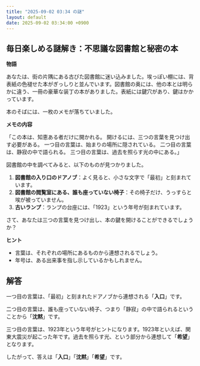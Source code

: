 ```yaml
---
title: "2025-09-02 03:34 の謎"
layout: default
date: 2025-09-02 03:34:00 +0900
---
```

## 毎日楽しめる謎解き：不思議な図書館と秘密の本

**物語**

あなたは、街の片隅にある古びた図書館に迷い込みました。埃っぽい棚には、背表紙の色褪せた本がぎっしりと並んでいます。図書館の奥には、他の本とは明らかに違う、一冊の豪華な装丁の本がありました。表紙には鍵穴があり、鍵はかかっています。

本のそばには、一枚のメモが落ちていました。

**メモの内容**

「この本は、知恵ある者だけに開かれる。
開けるには、三つの言葉を見つけ出す必要がある。
一つ目の言葉は、始まりの場所に隠されている。
二つ目の言葉は、静寂の中で語られる。
三つ目の言葉は、過去を照らす光の中にある。」

図書館の中を調べてみると、以下のものが見つかりました。

1.  **図書館の入り口のドアノブ**：よく見ると、小さな文字で「最初」と刻まれています。
2.  **図書館の閲覧室にある、誰も座っていない椅子**：その椅子だけ、うっすらと埃が被っていません。
3.  **古いランプ**：ランプの台座には、「1923」という年号が刻まれています。

さて、あなたは三つの言葉を見つけ出し、本の鍵を開けることができるでしょうか？

**ヒント**

*   言葉は、それぞれの場所にあるものから連想されるでしょう。
*   年号は、ある出来事を指し示しているかもしれません。

## 解答

一つ目の言葉は、「最初」と刻まれたドアノブから連想される「**入口**」です。

二つ目の言葉は、誰も座っていない椅子、つまり「静寂」の中で語られるということから「**沈黙**」です。

三つ目の言葉は、1923年という年号がヒントになります。1923年といえば、関東大震災が起こった年です。過去を照らす光、という部分から連想して「**希望**」となります。

したがって、答えは「**入口**」「**沈黙**」「**希望**」です。
